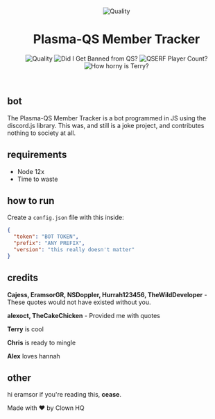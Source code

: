<div align="center">
  <br />
  <p>
  <a><img src="https://cdn.discordapp.com/attachments/635419144195538944/729231362510291005/ssssssss.png" alt="Quality" /></a>
    <h1> Plasma-QS Member Tracker </h1>
    <a><img src="https://img.shields.io/badge/Quality-Eramsor%20Grade-red?style=for-the-badge" alt="Quality" /></a>
    <a><img src="https://img.shields.io/badge/Did%20this%20get%20me%20banned%20from%20QS%3F-Probably-yellow?style=for-the-badge" alt="Did I Get Banned from QS?"/><a>
    <a><img src="https://img.shields.io/badge/QSERF%20Player%20Count-Too%20much-orange?style=for-the-badge" alt="QSERF Player Count?"/><a>
    <a><img src="https://img.shields.io/badge/How%20horny%20is%20terry%3F-Horny%20as%20QAC-blue?style=for-the-badge" alt="How horny is Terry?"/><a>
  </p>
  <br />
</div>

## bot

The Plasma-QS Member Tracker is a bot programmed in JS using the discord.js library. This was, and still is a joke project, and contributes nothing to society at all.

## requirements

- Node 12x
- Time to waste

## how to run

Create a `config.json` file with this inside:

```json
{
  "token": "BOT TOKEN",
  "prefix": "ANY PREFIX",
  "version": "this really doesn't matter"
}
```

## credits

**Cajess, EramsorGR, NSDoppler, Hurrah123456, TheWildDeveloper** - These quotes would not have existed without you.

**alexoct, TheCakeChicken** - Provided me with quotes

**Terry** is cool

**Chris** is ready to mingle

**Alex** loves hannah

## other

hi eramsor if you're reading this, **cease**.

Made with ❤ by Clown HQ
